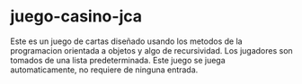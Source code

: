 # juego-casino-jca
Este es un juego de cartas diseñado usando los metodos de la programacion orientada a objetos y algo de recursividad.
Los jugadores son tomados de una lista predeterminada.
Este juego se juega automaticamente, no requiere de ninguna entrada.
